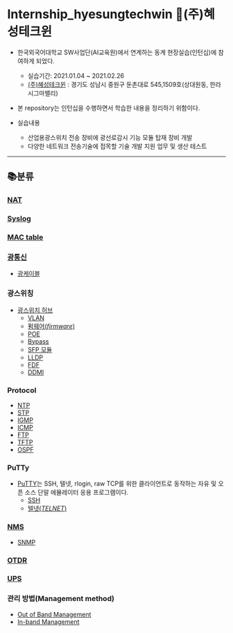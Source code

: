 # Internship_hyesungtechwin  🏢(주)혜성테크윈


* 한국외국어대학교 SW사업단(AI교육원)에서 연계하는 동계 현장실습(인턴십)에 참여하게 되었다.
  * 실습기간: 2021.01.04 ~ 2021.02.26
  * [(주)혜성테크윈](http://hyesungtechwin.com/) : 경기도 성남시 중원구 둔촌대로 545,1509호(상대원동, 한라시그마밸리)

* 본 repository는 인턴십을 수행하면서 학습한 내용을 정리하기 위함이다.

* 실습내용

   * 산업용광스위치 전송 장비에 광선로감시 기능 모듈 탑재 장비 개발
   * 다양한 네트워크 전송기술에 접목할 기술 개발 지원 업무 및 생산 테스트


- - -

📚분류
-------------


### [NAT](https://github.com/hsryu456/-winter-short-period-Internship-_Hyesungtechwin-/blob/main/NAT.md#-natnetwork-address-translation, "github link")

### [Syslog](https://github.com/hsryu456/-winter-short-period-Internship-_Hyesungtechwin-/blob/main/syslog.md#-syslog, "github link")

### [MAC table](https://github.com/hsryu456/Internship_hyesungtechwin-/blob/main/MAC%20address%20table.md#-mac-address-table, "github link")

### [광통신](https://github.com/hsryu456/Internship_hyesungtechwin-/blob/main/%EA%B4%91%ED%86%B5%EC%8B%A0.md#-%EA%B4%91%ED%86%B5%EC%8B%A0%EA%B4%91%EC%84%AC%EC%9C%A0-%ED%86%B5%EC%8B%A0, "github link")
* [광케이블](https://github.com/hsryu456/Internship_hyesungtechwin-/blob/main/%EA%B4%91%EC%BB%A4%EB%84%A5%ED%84%B0.md#-%EA%B4%91%EC%BB%A4%EB%84%A5%ED%84%B0optical-connector, "github link")

### 광스위칭
* [광스위치 허브](https://github.com/hsryu456/Internship_hyesungtechwin-/blob/main/%EA%B4%91%EC%8A%A4%EC%9C%84%EC%B9%98.md#-%EA%B4%91%EC%8A%A4%EC%9C%84%EC%B9%98optical-switch, "github link")
  * [VLAN](https://github.com/hsryu456/Internship_hyesungtechwin-/blob/main/VLAN.md#-vlanvirtual-lan, "github link")
  * [펌웨어(_firmware_)](https://github.com/hsryu456/Internship_hyesungtechwin-/blob/main/firmware.md#-%ED%8E%8C%EC%9B%A8%EC%96%B4firmware, "github link")
  * [POE](https://github.com/hsryu456/Internship_hyesungtechwin-/blob/main/POE.md#-poe_-_, "")
  * [Bypass](https://github.com/hsryu456/Internship_hyesungtechwin-/blob/main/Bypass.md#-bypass__, "github link")
  * [SFP 모듈](https://github.com/hsryu456/Internship_hyesungtechwin-/blob/main/SFP%20%EB%AA%A8%EB%93%88.md#-sfp-%EB%AA%A8%EB%93%88__, "github link")
  * [LLDP](https://github.com/hsryu456/Internship_hyesungtechwin-/blob/main/LLDP.md#-lldp__, "github link")
  * [FDF](https://github.com/hsryu456/Internship_hyesungtechwin-/blob/main/FDF.md#-fdf__, "github link")
  * [DDMI](https://github.com/hsryu456/Internship_hyesungtechwin-/blob/main/FDF.md#-fdf__, "github link")

### Protocol
* [NTP](https://github.com/hsryu456/Internship_hyesungtechwin-/blob/main/NTP.md#-ntp__, "github link")
* [STP](https://github.com/hsryu456/Internship_hyesungtechwin-/blob/main/STP.md#-stp_-_, "github link")
* [IGMP](https://github.com/hsryu456/-winter-short-period-Internship-_Hyesungtechwin-/blob/main/IGMP.md#-igmp, "github link")
* [ICMP](https://github.com/hsryu456/-winter-short-period-Internship-_Hyesungtechwin-/blob/main/ICMP.md#-icmp, "github link")
* [FTP](https://github.com/hsryu456/-winter-short-period-Internship-_Hyesungtechwin-/blob/main/FTP.md#-ftpnetwork-time-protocol, "github link")
* [TFTP](https://github.com/hsryu456/-winter-short-period-Internship-_Hyesungtechwin-/blob/main/TFTP.md#-tftpnetwork-time-protocol, "github link")
* [OSPF](https://github.com/hsryu456/-winter-short-period-Internship-_Hyesungtechwin-/blob/main/TFTP.md#-tftpnetwork-time-protocol, "github link")

### PuTTy
* [PuTTY](https://github.com/hsryu456/Internship_hyesungtechwin-/blob/main/PuTTy.md#-putty, "github link")는 SSH, 텔넷, rlogin, raw TCP를 위한 클라이언트로 동작하는 자유 및 오픈 소스 단말 에뮬레이터 응용 프로그램이다.
  * [SSH](https://github.com/hsryu456/Internship_hyesungtechwin-/blob/main/SSH.md#-ssh, "github link")
  * [텔넷(_TELNET_)](https://github.com/hsryu456/Internship_hyesungtechwin-/blob/main/TELNET.md#-%ED%85%94%EB%84%B7telnet, "github link")

### [NMS](https://github.com/hsryu456/Internship_hyesungtechwin-/blob/main/NMS.md#-nmsnetwork-management-system, "github link")
* [SNMP](https://github.com/hsryu456/Internship_hyesungtechwin-/blob/main/SNMP.md#-snmp__, "github link")

### [OTDR](https://github.com/hsryu456/Internship_hyesungtechwin-/blob/main/OTDR.md#-otdroptical-time-domain-reflectometer, "")

### [UPS](https://github.com/hsryu456/Internship_hyesungtechwin-/blob/main/UPS.md#-upsuninterruptible-power-supply, "github link")

### 관리 방법(Management method)
* [Out of Band Management](https://github.com/hsryu456/Internship_hyesungtechwin-/blob/main/Out%20of%20Band%20Management.md#-out-of-band-management, "github link")
* [In-band Management](https://github.com/hsryu456/Internship_hyesungtechwin-/blob/main/In-band%20Management.md#-in-band-management, "github link")


